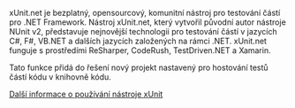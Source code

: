 ﻿xUnit.net je bezplatný, opensourcový, komunitní nástroj pro testování částí pro .NET Framework. Nástroj xUnit.net, který vytvořil původní autor nástroje NUnit v2, představuje nejnovější technologii pro testování částí v jazycích C#, F#, VB.NET a dalších jazycích založených na rámci .NET. xUnit.net funguje s prostředími ReSharper, CodeRush, TestDriven.NET a Xamarin. 

Tato funkce přidá do řešení nový projekt nastavený pro hostování testů částí kódu v knihovně kódu.

[Další informace o používání nástroje xUnit](https://xunit.net/)
